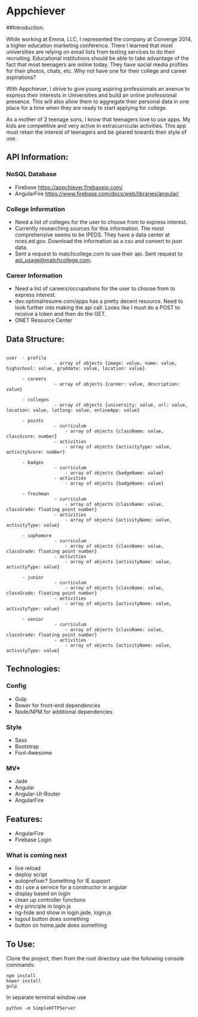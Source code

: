 # Appchiever

##Introduction:

While working at Emma, LLC, I represented the company at Converge 2014, a higher education marketing conference. There I learned that most universities are relying on email lists from testing services to do their recruiting. Educational institutions should be able to take advantage of the fact that most teenagers are online today. They have social media profiles for their photos, chats, etc. Why not have one for their college and career aspirations?

With Appchiever, I strive to give young aspiring professionals an avenue to express their interests in Universities and build an online professional presence. This will also allow them to aggregate their personal data in one place for a time when they are ready to start applying for college.

As a mother of 2 teenage sons, I know that teenagers love to use apps. My kids are competitive and very active in extracurricular activities. This app must retain the interest of teenagers and be geared towards their style of use.

## API Information:

### NoSQL Database
* Firebase https://appchiever.firebaseio.com/
* AngularFire https://www.firebase.com/docs/web/libraries/angular/

### College Information
* Need a list of colleges for the user to choose from to express interest.
* Currently researching sources for this information. The most comprehensive seems to be IPEDS. They have a data center at nces.ed.gov. Download the information as a csv and convert to json data.
* Sent a request to matchcollege.com to use their api. Sent request to api_usage@matchcollege.com.

### Career Information
* Need a list of careers/occupations for the user to choose from to express interest.
* dev.optimalresume.com/apps has a pretty decent resource. Need to look further into making the api call. Looks like I must do a POST to receive a token and then do the GET.
* ONET Resource Center

## Data Structure:

```

user  - profile
                  - array of objects {image: value, name: value, highschool: value, graddate: value, location: value}

      - careers
                  - array of objects {career: value, description: value}

      - colleges
                  - array of objects {university: value, url: value, location: value, latlong: value, onlineApp: value}

      - points
                  - curriculum
                      - array of objects {className: value, classScore: number}
                  - activities
                      - array of objects {activityType: value, activityScore: number}

      - badges
                  - curriculum
                      - array of objects {badgeName: value}
                  - activities
                      - array of objects {badgeName: value}

      - freshman
                  - curriculum
                      - array of objects {className: value, classGrade: floating point number}
                  - activities
                      - array of objects {activityName: value, activityType: value}

      - sophomore
                  - curriculum
                      - array of objects {className: value, classGrade: floating point number}
                  - activities
                      - array of objects {activityName: value, activityType: value}

      - junior
                  - curriculum
                      - array of objects {className: value, classGrade: floating point number}
                  - activities
                      - array of objects {activityName: value, activityType: value}

      - senior
                  - curriculum
                      - array of objects {className: value, classGrade: floating point number}
                  - activities
                      - array of objects {activityName: value, activityType: value}

```

## Technologies:

### Config
* Gulp
* Bower for front-end dependencies
* Node/NPM for additional dependencies

### Style
* Sass
* Bootstrap
* Font-Awesome

### MV*
* Jade
* Angular
* Angular-UI-Router
* AngularFire

## Features:
* AngularFire
* Firebase Login


### What is coming next
* live reload
* deploy script
* autoprefixer? Something for IE support
* do i use a service for a constructor in angular
* display based on login
* clean up controller functions
* dry principle in login.js
* ng-hide and show in login.jade, login.js
* logout button does something
* button on home.jade does something

## To Use:

Clone the project, then from the root directory use the following console commands:
```
npm install
bower install
gulp
```
In separate terminal window use

```
python -m SimpleHTTPServer
```
